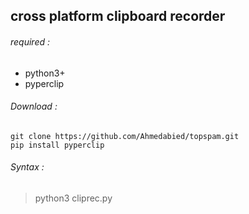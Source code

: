 ## cross platform clipboard recorder

###### required :
- python3+
- pyperclip

###### Download :
```
git clone https://github.com/Ahmedabied/topspam.git
pip install pyperclip

```

###### Syntax :
> python3 cliprec.py
